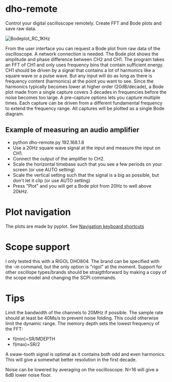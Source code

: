 # dho-remote
Control your digital oscilloscope remotely. Create FFT and Bode plots and save raw data.

![Bodeplot_RC_1KHz](https://github.com/user-attachments/assets/5ae93d70-a034-462b-91e0-87efd4508b6e)

From the user interface you can request a Bode plot from raw data of the oscilloscope. A network connection is needed.
The Bode plot shows the amplitude and phase difference between CH2 and CH1.
The program takes an FFT of CH1 and only uses frequency bins that contain sufficient energy. 
CH1 should be driven by a signal that contains a lot of harmonics like a square wave or a pulse wave. 
But any input will do as long as there is frequency content (harmonics) at the point you want to see.
Since the harmonics typically becomes lower at higher order (20dB/decade), a Bode plot made from a single capture covers
3 decades in frequencies before the noise becomes too large. 
A pre-capture options lets you capture multiple times. Each capture can be driven from a different fundamental frequency
to extend the frequency range. All captures will be plotted as a single Bode diagram.

## Example of measuring an audio amplifier

* python dho-remote.py 192.168.1.8
* Use a 20Hz square wave signal at the input and measure the input on CH1.
* Connect the output of the amplifier to CH2.
* Scale the horizontal timebase such that you see a few periods on your screen (or use AUTO setting)
* Scale the vertical setting such that the signal is a big as possible, but don't let it clip (or use AUTO setting)
* Press "Plot" and you will get a Bode plot from 20Hz to well above 20kHz.


# Plot navigation
The plots are made by pyplot. See [Navigation keyboard shortcuts](https://matplotlib.org/stable/users/explain/figure/interactive.html#navigation-keyboard-shortcuts)

# Scope support
I only tested this with a RIGOL DHO804. The brand can be specified with the -m command, but the only option is "rigol" at the moment.
Support for other oscillope types/brands should be straigthforward by making a copy of the scope model and changing the SCPI commands.

# Tips
Limit the bandwidth of the channels to 20MHz if possible. The sample rate should at least be 40Ms/s to prevent noise folding. 
This could otherwise limit the dynamic range. The memory depth sets the lowest frequency of the FFT:
* f(min)=SR/MDEPTH
* f(max)=SR/2

A swaw-tooth signal is optimal as it contains both odd and even harmonics. This will give a somewhat better resolution 
in the first decade.

Noise can be lowered by averaging on the oscilloscope. N=16 will give a 6dB lower noise floor.
